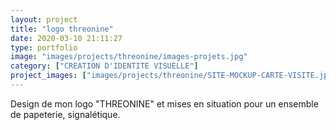 ```yaml
---
layout: project
title: "logo threonine"
date: 2020-03-10 21:11:27
type: portfolio
image: "images/projects/threonine/images-projets.jpg"
category: ["CREATION D'IDENTITE VISUELLE"]
project_images: ["images/projects/threonine/SITE-MOCKUP-CARTE-VISITE.jpg", "images/projects/threonine/SITE-MOCKUP-wall-logo.jpg", "images/projects/threonine/SITE-stationery.jpg", "images/projects/threonine/SITE-corporate-identity-mockup.jpg"]
---
```


Design de mon logo "THREONINE" et mises en situation pour un ensemble de papeterie, signalétique.  
